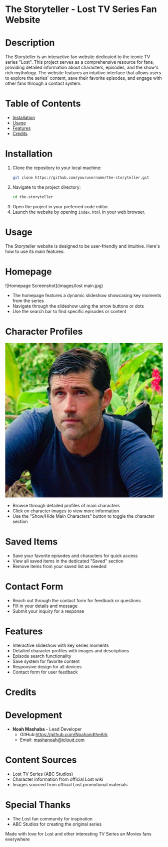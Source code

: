 # The Storyteller - Lost TV Series Fan Website
# Description

The Storyteller is an interactive fan website dedicated to the iconic TV series "Lost". This project serves as a comprehensive resource for fans, providing detailed information about characters, episodes, and the show's rich mythology. The website features an intuitive interface that allows users to explore the series' content, save their favorite episodes, and engage with other fans through a contact system.

# Table of Contents
- [Installation](#installation)
- [Usage](#usage)
- [Features](#features)
- [Credits](#credits)

# Installation
1. Clone the repository to your local machine:
   ```bash
   git clone https://github.com/yourusername/the-storyteller.git
   ```
2. Navigate to the project directory:
   ```bash
   cd the-storyteller
   ```
3. Open the project in your preferred code editor.
4. Launch the website by opening `index.html` in your web browser.

# Usage
The Storyteller website is designed to be user-friendly and intuitive. Here's how to use its main features:

# Homepage

![Homepage Screenshot](images/lost main.jpg)
- The homepage features a dynamic slideshow showcasing key moments from the series
- Navigate through the slideshow using the arrow buttons or dots
- Use the search bar to find specific episodes or content

# Character Profiles

![Characters Section](images/jack.webp)
- Browse through detailed profiles of main characters
- Click on character images to view more information
- Use the "Show/Hide Main Characters" button to toggle the character section

# Saved Items

- Save your favorite episodes and characters for quick access
- View all saved items in the dedicated "Saved" section
- Remove items from your saved list as needed

# Contact Form

- Reach out through the contact form for feedback or questions
- Fill in your details and message
- Submit your inquiry for a response

# Features

- Interactive slideshow with key series moments
- Detailed character profiles with images and descriptions
- Episode search functionality
- Save system for favorite content
- Responsive design for all devices
- Contact form for user feedback

# Credits

# Development

- **Noah Mashaba** - Lead Developer
  - GitHub:https://github.com/NoahandtheArk
  - Email: mashanoah@icloud.com

# Content Sources

- Lost TV Series (ABC Studios)
- Character information from official Lost wiki
- Images sourced from official Lost promotional materials

# Special Thanks

- The Lost fan community for inspiration
- ABC Studios for creating the original series

Made with love for Lost and other interesting TV Series an Movies fans everywhere
